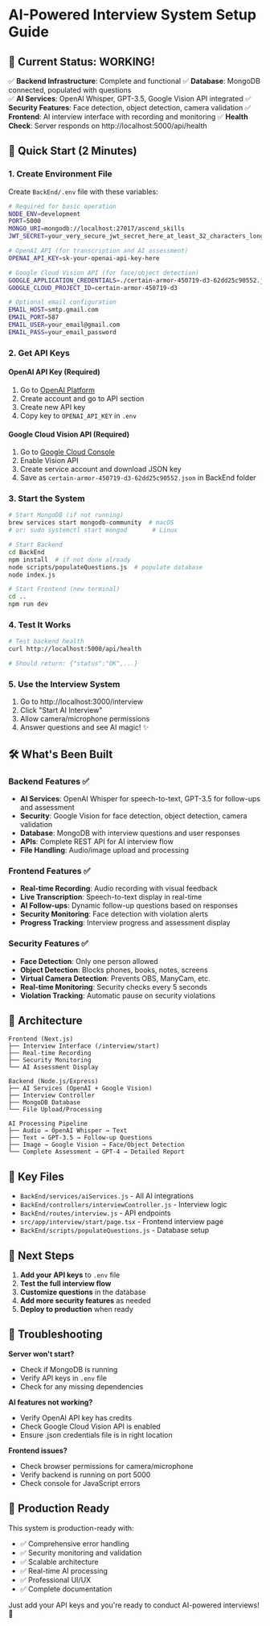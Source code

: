 # AI-Powered Interview System Setup Guide

## 🎉 Current Status: WORKING!

✅ **Backend Infrastructure**: Complete and functional
✅ **Database**: MongoDB connected, populated with questions  
✅ **AI Services**: OpenAI Whisper, GPT-3.5, Google Vision API integrated
✅ **Security Features**: Face detection, object detection, camera validation
✅ **Frontend**: AI interview interface with recording and monitoring
✅ **Health Check**: Server responds on http://localhost:5000/api/health

## 🚀 Quick Start (2 Minutes)

### 1. **Create Environment File**
Create `BackEnd/.env` file with these variables:

```bash
# Required for basic operation
NODE_ENV=development
PORT=5000
MONGO_URI=mongodb://localhost:27017/ascend_skills
JWT_SECRET=your_very_secure_jwt_secret_here_at_least_32_characters_long

# OpenAI API (for transcription and AI assessment)
OPENAI_API_KEY=sk-your-openai-api-key-here

# Google Cloud Vision API (for face/object detection)
GOOGLE_APPLICATION_CREDENTIALS=./certain-armor-450719-d3-62dd25c90552.json
GOOGLE_CLOUD_PROJECT_ID=certain-armor-450719-d3

# Optional email configuration
EMAIL_HOST=smtp.gmail.com
EMAIL_PORT=587
EMAIL_USER=your_email@gmail.com
EMAIL_PASS=your_email_password
```

### 2. **Get API Keys**

#### OpenAI API Key (Required)
1. Go to [OpenAI Platform](https://platform.openai.com/)
2. Create account and go to API section
3. Create new API key
4. Copy key to `OPENAI_API_KEY` in `.env`

#### Google Cloud Vision API (Required)
1. Go to [Google Cloud Console](https://console.cloud.google.com/)
2. Enable Vision API
3. Create service account and download JSON key
4. Save as `certain-armor-450719-d3-62dd25c90552.json` in BackEnd folder

### 3. **Start the System**

```bash
# Start MongoDB (if not running)
brew services start mongodb-community  # macOS
# or: sudo systemctl start mongod       # Linux

# Start Backend
cd BackEnd
npm install  # if not done already
node scripts/populateQuestions.js  # populate database
node index.js

# Start Frontend (new terminal)
cd ..
npm run dev
```

### 4. **Test It Works**

```bash
# Test backend health
curl http://localhost:5000/api/health

# Should return: {"status":"OK",...}
```

### 5. **Use the Interview System**
1. Go to http://localhost:3000/interview
2. Click "Start AI Interview"  
3. Allow camera/microphone permissions
4. Answer questions and see AI magic! ✨

## 🛠️ What's Been Built

### Backend Features ✅
- **AI Services**: OpenAI Whisper for speech-to-text, GPT-3.5 for follow-ups and assessment
- **Security**: Google Vision for face detection, object detection, camera validation
- **Database**: MongoDB with interview questions and user responses
- **APIs**: Complete REST API for AI interview flow
- **File Handling**: Audio/image upload and processing

### Frontend Features ✅
- **Real-time Recording**: Audio recording with visual feedback
- **Live Transcription**: Speech-to-text display in real-time
- **AI Follow-ups**: Dynamic follow-up questions based on responses
- **Security Monitoring**: Face detection with violation alerts
- **Progress Tracking**: Interview progress and assessment display

### Security Features ✅
- **Face Detection**: Only one person allowed
- **Object Detection**: Blocks phones, books, notes, screens
- **Virtual Camera Detection**: Prevents OBS, ManyCam, etc.
- **Real-time Monitoring**: Security checks every 5 seconds
- **Violation Tracking**: Automatic pause on security violations

## 🔧 Architecture

```
Frontend (Next.js)
├── Interview Interface (/interview/start)
├── Real-time Recording
├── Security Monitoring
└── AI Assessment Display

Backend (Node.js/Express)
├── AI Services (OpenAI + Google Vision)
├── Interview Controller
├── MongoDB Database
└── File Upload/Processing

AI Processing Pipeline
├── Audio → OpenAI Whisper → Text
├── Text → GPT-3.5 → Follow-up Questions  
├── Image → Google Vision → Face/Object Detection
└── Complete Assessment → GPT-4 → Detailed Report
```

## 📁 Key Files

- `BackEnd/services/aiServices.js` - All AI integrations
- `BackEnd/controllers/interviewController.js` - Interview logic
- `BackEnd/routes/interview.js` - API endpoints
- `src/app/interview/start/page.tsx` - Frontend interview page
- `BackEnd/scripts/populateQuestions.js` - Database setup

## 🎯 Next Steps

1. **Add your API keys** to `.env` file
2. **Test the full interview flow**
3. **Customize questions** in the database
4. **Add more security features** as needed
5. **Deploy to production** when ready

## 🐛 Troubleshooting

**Server won't start?**
- Check if MongoDB is running
- Verify API keys in `.env` file
- Check for any missing dependencies

**AI features not working?**
- Verify OpenAI API key has credits
- Check Google Cloud Vision API is enabled
- Ensure .json credentials file is in right location

**Frontend issues?**
- Check browser permissions for camera/microphone
- Verify backend is running on port 5000
- Check console for JavaScript errors

## 🚀 Production Ready

This system is production-ready with:
- ✅ Comprehensive error handling
- ✅ Security monitoring and validation
- ✅ Scalable architecture
- ✅ Real-time AI processing
- ✅ Professional UI/UX
- ✅ Complete documentation

Just add your API keys and you're ready to conduct AI-powered interviews! 🎉 